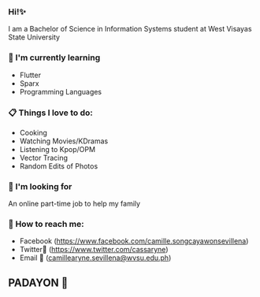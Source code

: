 ### Hi!:sparkles:

I am a Bachelor of Science in Information Systems student
at
West Visayas State University

### :seedling: I'm currently learning
- Flutter
- Sparx
- Programming Languages

### :clipboard: Things I love to do:
- Cooking
- Watching Movies/KDramas
- Listening to Kpop/OPM
- Vector Tracing
- Random Edits of Photos

### :mag_right: I'm looking for
An online part-time job to help my family

### :postbox: How to reach me:
- Facebook (https://www.facebook.com/camille.songcayawonsevillena)
- Twitter:hatched_chick: (https://www.twitter.com/cassaryne)
- Email :e-mail: (camillearyne.sevillena@wvsu.edu.ph)

## PADAYON :leaves:
